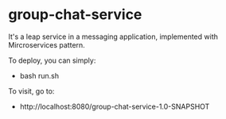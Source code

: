 # group-chat-service
It's a leap service in a messaging application, implemented with Mircroservices pattern.

To deploy, you can simply:

- bash run.sh

To visit, go to:

- http://localhost:8080/group-chat-service-1.0-SNAPSHOT